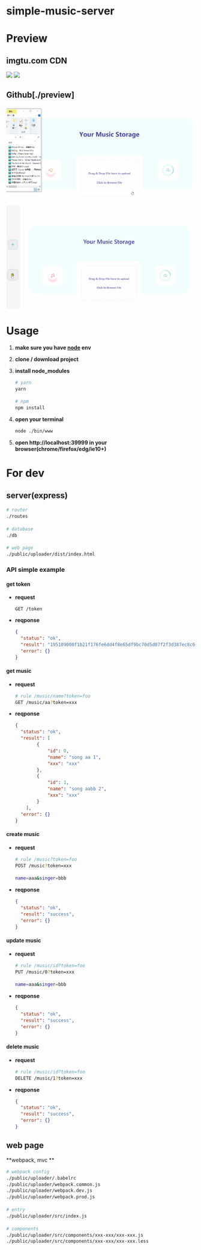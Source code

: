 # simple-music-server



# Preview

## imgtu.com CDN

<img src="https://z3.ax1x.com/2021/04/09/cN3qKJ.gif">
<img src="https://z3.ax1x.com/2021/04/09/cN3Wbn.gif">



## Github[./preview]

<img src="./preview/uploader.gif">
<img src="./preview/form.gif">



# Usage

  1. **make sure you have [node](https://nodejs.org) env**

  2. **clone / download project**

  3. **install node_modules**

     ```bash
     # yarn
     yarn
     
     # npm
     npm install
     ```

4. **open your terminal**

   ```bash
   node ./bin/www
   ```

5. **open http://localhost:39999 in your browser(chrome/firefox/edg/ie10+)**



# For dev

## server(express)

```bash
# router
./routes

# database
./db

# web page
./public/uploader/dist/index.html
```



### API simple example

#### get token 

* **request**

  ```
  GET /token
  ```

* **reqponse**

  ```json
  {
  	"status": "ok",
  	"result": "195109000f1b21f176fe6dd4f8e65df9bc70d5d07f2f3d387ec8c6faec2f9dbe",
  	"error": {}
  }
  ```



#### get music 

* **request**

  ```bash
  # rule /music/name?token=foo
  GET /music/aa?token=xxx
  ```

* **reqponse**

  ```json
  {
  	"status": "ok",
  	"result": [
          {
              "id": 0,
              "name": "song aa 1",
              "xxx": "xxx"
          },
          {
              "id": 1,
              "name": "song aabb 2",
              "xxx": "xxx"
          }
      ],
  	"error": {}
  }
  ```

#### create music

* **request**

  ```bash
  # rule /music?token=foo
  POST /music?token=xxx
  
  name=aaa&singer=bbb
  ```

* **reqponse**

  ```json
  {
  	"status": "ok",
  	"result": "success",
  	"error": {}
  }
  ```



#### update music

* **request**

  ```bash
  # rule /music/id?token=foo
  PUT /music/0?token=xxx
  
  name=aaa&singer=bbb
  ```

* **reqponse**

  ```json
  {
  	"status": "ok",
  	"result": "success",
  	"error": {}
  }
  ```



#### delete music

* **request**

  ```bash
  # rule /music/id?token=foo
  DELETE /music/1?token=xxx
  ```

* **reqponse**

  ```json
  {
  	"status": "ok",
  	"result": "success",
  	"error": {}
  }
  ```



## web page

**webpack, mvc **

```bash
# webpack config 
./public/uploader/.babelrc
./public/uploader/webpack.common.js
./public/uploader/webpack.dev.js
./public/uploader/webpack.prod.js

# entry
./public/uploader/src/index.js

# components
./public/uploader/src/components/xxx-xxx/xxx-xxx.js
./public/uploader/src/components/xxx-xxx/xxx-xxx.less
```



